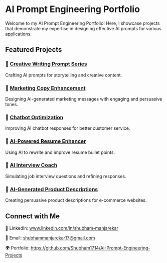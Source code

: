 # AI Prompt Engineering Portfolio

Welcome to my AI Prompt Engineering Portfolio! Here, I showcase projects that demonstrate my expertise in designing effective AI prompts for various applications.

## Featured Projects

### 🔹 [Creative Writing Prompt Series](creative-writing/README.md)
Crafting AI prompts for storytelling and creative content.

### 🔹 [Marketing Copy Enhancement](marketing-copy/README.md)
Designing AI-generated marketing messages with engaging and persuasive tones.

### 🔹 [Chatbot Optimization](chatbot-optimization/README.md)
Improving AI chatbot responses for better customer service.

### 🔹 [AI-Powered Resume Enhancer](resume-enhancer/README.md)
Using AI to rewrite and improve resume bullet points.

### 🔹 [AI Interview Coach](interview-coach/README.md)
Simulating job interview questions and refining responses.

### 🔹 [AI-Generated Product Descriptions](product-descriptions/README.md)
Creating persuasive product descriptions for e-commerce websites.

## Connect with Me
🚀 LinkedIn: www.linkedin.com/in/shubham-manjarekar 

📩 Email: shubhammanjarekar17@gmail.com

🌍 Portfolio: https://github.com/Shubham1714/AI-Prompt-Engineering-Projects
